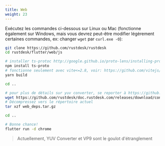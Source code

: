 ```yaml
---
title: Web 
weight: 23
---
```


Exécutez les commandes ci-dessous sur Linux ou Mac (fonctionne également sur Windows, mais vous devrez peut-être modifier légèrement certaines commandes, ex: changer `wget` par `curl.exe -O`):

```sh
git clone https://github.com/rustdesk/rustdesk
cd rustdesk/flutter/web/js

# installer ts-protoc http://google.github.io/proto-lens/installing-protoc.html
npm install ts-proto
# fonctionne seulement avec vite<=2.8, voir: https://github.com/vitejs/vite/blob/main/docs/guide/build.md#chunking-strategy
yarn build

cd ..

# pour plus de détails sur yuv converter, se reporter à https://github.com/rustdesk/rustdesk/issues/364#issuecomment-1023562050
wget https://github.com/rustdesk/doc.rustdesk.com/releases/download/console/web_deps.tar.gz
# Décompressez vers le répertoire actuel
tar xzf web_deps.tar.gz

cd ..

# Bonne chance!
flutter run -d chrome
```

> Actuellement, YUV Converter et VP9 sont le goulot d'étranglement
